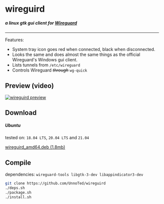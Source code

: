 # wireguird

##### a linux gtk gui client for [Wireguard](https://www.wireguard.com/)

________________
Features:

- System tray icon goes red when connected, black when disconnected.
- Looks the same and does almost the same things as the official Wireguard's Windows gui client.
- Lists tunnels from `/etc/wireguard`
- Controls Wireguard ~~*through*~~ `wg-quick`

## Preview (video)

[![wireguird preview](https://raw.githubusercontent.com/UnnoTed/wireguird/master/preview.png)](https://streamable.com/dpthpr)

## Download

##### Ubuntu

tested on: `18.04 LTS`, `20.04 LTS` and `21.04`

[wireguird_amd64.deb (1.8mb)](https://github.com/UnnoTed/wireguird/releases/download/v0.2.0/wireguird_amd64.deb)

## Compile

dependencies: `wireguard-tools libgtk-3-dev libappindicator3-dev`

```sh
git clone https://github.com/UnnoTed/wireguird
./deps.sh
./package.sh
./install.sh
```
